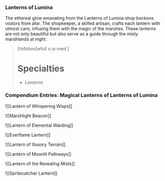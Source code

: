 ### Lanterns of Lumina

The ethereal glow emanating from the Lanterns of Lumina shop beckons visitors from afar. The shopkeeper, a skilled artisan, crafts each lantern with utmost care, infusing them with the magic of the marshes. These lanterns are not only beautiful but also serve as a guide through the misty marshlands at night.

> [!infobox|wfull  c-p-med ]
>   # Specialties
>   - *Lanterns*

### Compendium Entries: Magical Lanterns of Lanterns of Lumina

![[Lantern of Whispering Wisps]]

![[Marshlight Beacon]]

![[Lantern of Elemental Warding]]

![[Everflame Lantern]]

![[Lantern of Illusory Terrain]]

![[Lantern of Moonlit Pathways]]

![[Lantern of the Revealing Mists]]

![[Spritecatcher Lantern]]
  